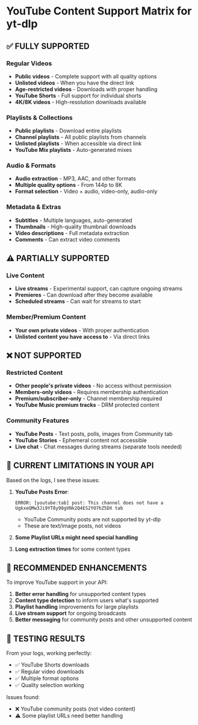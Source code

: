 # YouTube Content Support Matrix for yt-dlp

## ✅ **FULLY SUPPORTED**

### Regular Videos
- **Public videos** - Complete support with all quality options
- **Unlisted videos** - When you have the direct link
- **Age-restricted videos** - Downloads with proper handling
- **YouTube Shorts** - Full support for individual shorts
- **4K/8K videos** - High-resolution downloads available

### Playlists & Collections  
- **Public playlists** - Download entire playlists
- **Channel playlists** - All public playlists from channels
- **Unlisted playlists** - When accessible via direct link
- **YouTube Mix playlists** - Auto-generated mixes

### Audio & Formats
- **Audio extraction** - MP3, AAC, and other formats
- **Multiple quality options** - From 144p to 8K
- **Format selection** - Video + audio, video-only, audio-only

### Metadata & Extras
- **Subtitles** - Multiple languages, auto-generated
- **Thumbnails** - High-quality thumbnail downloads
- **Video descriptions** - Full metadata extraction
- **Comments** - Can extract video comments

## ⚠️ **PARTIALLY SUPPORTED**

### Live Content
- **Live streams** - Experimental support, can capture ongoing streams
- **Premieres** - Can download after they become available
- **Scheduled streams** - Can wait for streams to start

### Member/Premium Content
- **Your own private videos** - With proper authentication
- **Unlisted content you have access to** - Via direct links

## ❌ **NOT SUPPORTED**

### Restricted Content
- **Other people's private videos** - No access without permission
- **Members-only videos** - Requires membership authentication
- **Premium/subscriber-only** - Channel membership required
- **YouTube Music premium tracks** - DRM protected content

### Community Features
- **YouTube Posts** - Text posts, polls, images from Community tab
- **YouTube Stories** - Ephemeral content not accessible
- **Live chat** - Chat messages during streams (separate tools needed)

## 🔧 **CURRENT LIMITATIONS IN YOUR API**

Based on the logs, I see these issues:

1. **YouTube Posts Error**: 
   ```
   ERROR: [youtube:tab] post: This channel does not have a UgkxeQMw3Ji9YT8y98gVNk2Q4ES2YO7hZ5DX tab
   ```
   - YouTube Community posts are not supported by yt-dlp
   - These are text/image posts, not videos

2. **Some Playlist URLs might need special handling**
3. **Long extraction times** for some content types

## 🚀 **RECOMMENDED ENHANCEMENTS**

To improve YouTube support in your API:

1. **Better error handling** for unsupported content types
2. **Content type detection** to inform users what's supported
3. **Playlist handling** improvements for large playlists
4. **Live stream support** for ongoing broadcasts
5. **Better messaging** for community posts and other unsupported content

## 📝 **TESTING RESULTS**

From your logs, working perfectly:
- ✅ YouTube Shorts downloads
- ✅ Regular video downloads  
- ✅ Multiple format options
- ✅ Quality selection working

Issues found:
- ❌ YouTube community posts (not video content)
- ⚠️ Some playlist URLs need better handling